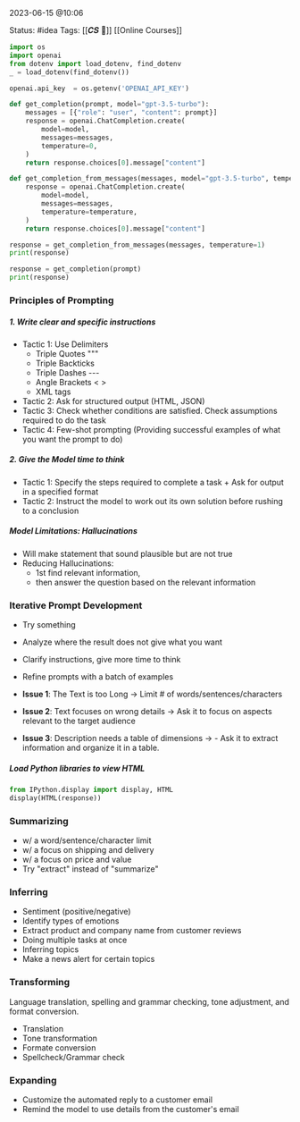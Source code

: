 2023-06-15 @10:06

Status: #idea
Tags: [[𝑪𝑺 📍]] [[Online Courses]]

```python
import os
import openai
from dotenv import load_dotenv, find_dotenv
_ = load_dotenv(find_dotenv())

openai.api_key  = os.getenv('OPENAI_API_KEY')

def get_completion(prompt, model="gpt-3.5-turbo"):
    messages = [{"role": "user", "content": prompt}]
    response = openai.ChatCompletion.create(
        model=model,
        messages=messages,
        temperature=0, 
    )
    return response.choices[0].message["content"]

def get_completion_from_messages(messages, model="gpt-3.5-turbo", temperature=0):
    response = openai.ChatCompletion.create(
        model=model,
        messages=messages,
        temperature=temperature,
    )
    return response.choices[0].message["content"]

response = get_completion_from_messages(messages, temperature=1)
print(response)

response = get_completion(prompt)
print(response)


```

### Principles of Prompting

##### 1. Write clear and specific instructions
- Tactic 1: Use Delimiters
	- Triple Quotes """
	- Triple Backticks 
	- Triple Dashes ---
	- Angle Brackets < >
	- XML tags
- Tactic 2: Ask for structured output (HTML, JSON)
- Tactic 3: Check whether conditions are satisfied. Check assumptions required to do the task
- Tactic 4: Few-shot prompting (Providing successful examples of what you want the prompt to do)

##### 2. Give the Model time to think
- Tactic 1: Specify the steps required to complete a task + Ask for output in a specified format
- Tactic 2: Instruct the model to work out its own solution before rushing to a conclusion

##### Model Limitations: Hallucinations
- Will make statement that sound plausible but are not true
- Reducing Hallucinations:
	- 1st find relevant information,
	- then answer the question based on the relevant information

### Iterative Prompt Development

- Try something
- Analyze where the result does not give what you want
- Clarify instructions, give more time to think
- Refine prompts with a batch of examples

- **Issue 1**: The Text is too Long -> Limit # of words/sentences/characters
- **Issue 2**: Text focuses on wrong details -> Ask it to focus on aspects relevant to the target audience
- **Issue 3**: Description needs a table of dimensions -> - Ask it to extract information and organize it in a table.

##### Load Python libraries to view HTML
```python
from IPython.display import display, HTML
display(HTML(response))
```

### Summarizing

- w/ a word/sentence/character limit
- w/ a focus on shipping and delivery
- w/ a focus on price and value
- Try "extract" instead of "summarize"

### Inferring

- Sentiment (positive/negative)
- Identify types of emotions
- Extract product and company name from customer reviews
- Doing multiple tasks at once
- Inferring topics
- Make a news alert for certain topics

### Transforming 
Language translation, spelling and grammar checking, tone adjustment, and format conversion.

- Translation
- Tone transformation
- Formate conversion
- Spellcheck/Grammar check

### Expanding

- Customize the automated reply to a customer email
- Remind the model to use details from the customer's email




